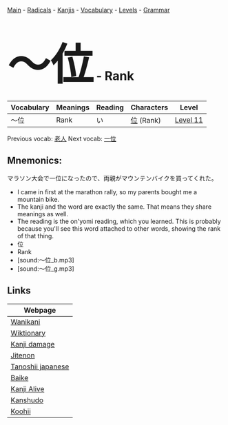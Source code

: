 <style> bigfont {font-size: 100px}</style>
[Main](../README.md) -
[Radicals](../radicals.md) -
[Kanjis](../kanjis.md) -
[Vocabulary](../vocabulary.md) -
[Levels](../levels.md) -
[Grammar](../grammar.md)
# <bigfont> 〜位</bigfont> - Rank 

| Vocabulary | Meanings | Reading | Characters | Level |
| --- | --- | --- | --- | --- |
| 〜位 | Rank | い |  [位](../kanjis/位.md) (Rank) | [Level 11](../levels/wk_level11.md) |

Previous vocab: [老人](老人.md) Next vocab: [一位](一位.md) 

## Mnemonics:
マラソン大会で一位になったので、両親がマウンテンバイクを買ってくれた。
* I came in first at the marathon rally, so my parents bought me a mountain bike.
* The kanji and the word are exactly the same. That means they share meanings as well.
* The reading is the on'yomi reading, which you learned. This is probably because you'll see this word attached to other words, showing the rank of that thing.
* 位
* Rank
* [sound:〜位_b.mp3]
* [sound:〜位_g.mp3]


## Links 

| Webpage |
| --- |
| [Wanikani          ](https://www.wanikani.com/kanji/〜位) |
| [Wiktionary        ](https://en.wiktionary.org/wiki/〜位) |
| [Kanji damage      ](http://www.kanjidamage.com/kanji/search?utf8=✓&q=〜位) |
| [Jitenon           ](https://jitenon.com/kanji/〜位) |
| [Tanoshii japanese ](https://www.tanoshiijapanese.com/dictionary/kanji.cfm?k=〜位) |
| [Baike             ](https://baike.baidu.com/item/〜位) |
| [Kanji Alive       ](https://app.kanjialive.com/〜位) |
| [Kanshudo          ](https://www.kanshudo.com/searchmn?q=〜位) |
| [Koohii            ](https://kanji.koohii.com/study/kanji/〜位) |
